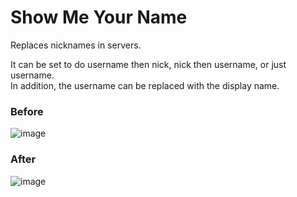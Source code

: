 # Show Me Your Name

Replaces nicknames in servers.

It can be set to do username then nick, nick then username, or just username.  
In addition, the username can be replaced with the display name.

### Before
![image](https://github.com/user-attachments/assets/28c739c3-7718-4dd7-8a6a-607789ec21d2)

### After
![image](https://github.com/user-attachments/assets/1322318a-d7af-4d23-80ea-171ea02b9218)
